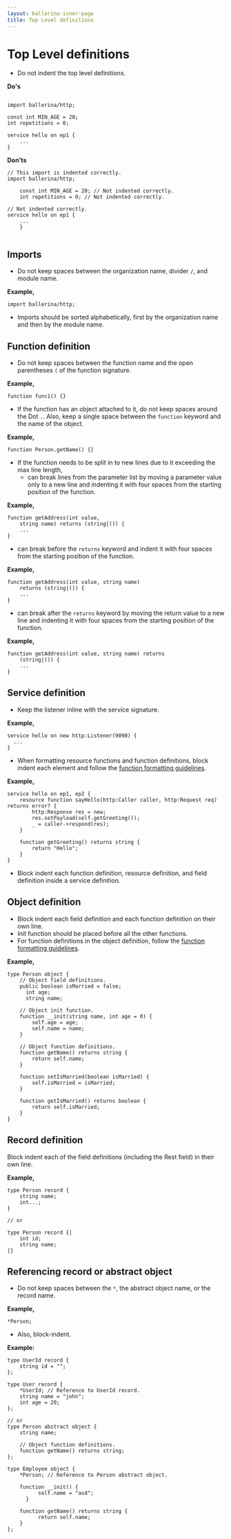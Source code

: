 ```yaml
---
layout: ballerina-inner-page
title: Top Level definitions
---
```


# Top Level definitions

* Do not indent the top level definitions. 
  
**Do's**

```ballerina

import ballerina/http;

const int MIN_AGE = 20;
int repetitions = 0;
    
service hello on ep1 {
    ...
}

```

**Don'ts**
  
```ballerina
// This import is indented correctly.
import ballerina/http; 
    
    const int MIN_AGE = 20; // Not indented correctly.
    int repetitions = 0; // Not indented correctly.
        
// Not indented correctly.
service hello on ep1 {
    ...
    }
        
```

## Imports

* Do not keep spaces between the organization name, divider `/`, and module name.

**Example,**

```ballerina
import ballerina/http;
```

* Imports should be sorted alphabetically, first by the organization name and then by the module name.

## Function definition
* Do not keep spaces between the function name and the open parentheses `(` of the function signature.

**Example,**

```ballerina
function func1() {}
```
 
* If the function has an object attached to it, do not keep spaces around the Dot `.`. Also, keep a single space between the `function` keyword and the name of the object.

**Example,**

```ballerina
function Person.getName() {}
```

* If the function needs to be split in to new lines due to it exceeding the max line length,
  - can break lines from the parameter list by moving a parameter value only to a 
    new line and indenting it with four spaces from the starting position of the function.
    
**Example,**

```ballerina
function getAddress(int value,
    string name) returns (string|()) {
    ...
}
```

- can break before the `returns` keyword and indent it with four spaces from the starting position of the function.
    
**Example,**

```ballerina
function getAddress(int value, string name)
    returns (string|()) {
    ...
}    
```

- can break after the `returns` keyword by moving the return value to a new line
    and indenting it with four spaces from the starting position of the function.
    
**Example,**

```ballerina
function getAddress(int value, string name) returns
    (string|()) {
    ...
}          
```

## Service definition

* Keep the listener inline with the service signature.
  
**Example,**

```ballerina
service hello on new http:Listener(9090) {
  ...
}
```

* When formatting resource functions and function definitions, block indent each element and
  follow the [function formatting guidelines](/v1-2/learn/style-guide/definitions#function-definition).
  
**Example,**

```ballerina
service hello on ep1, ep2 {
    resource function sayHello(http:Caller caller, http:Request req) returns error? {
        http:Response res = new;
        res.setPayload(self.getGreeting());
        _ = caller->respond(res);
    }
        
    function getGreeting() returns string {
        return "Hello";
    }
}
```

* Block indent each function definition, resource definition, and field definition inside a service definition.
 
## Object definition

* Block indent each field definition and each function definition on their own line.
* Init function should be placed before all the other functions. 
* For function definitions in the object definition, follow the [function formatting guidelines](/v1-2/learn/style-guide/definitions#function-definition).

**Example,**

```ballerina
type Person object {
    // Object field definitions.
    public boolean isMarried = false;
      int age;
      string name;
  
    // Object init function.
    function __init(string name, int age = 0) {
        self.age = age;
        self.name = name;
    }
  
    // Object function definitions.
    function getName() returns string {
        return self.name;
    }
  
    function setIsMarried(boolean isMarried) {
        self.isMarried = isMarried;
    }
      
    function getIsMarried() returns boolean {
        return self.isMarried;
    }
}
```

## Record definition
Block indent each of the field definitions (including the Rest field) in their own line.

**Example,**

```ballerina
type Person record {
    string name;
    int...;
}

// or

type Person record {|
    int id;
    string name;
|}
```

## Referencing record or abstract object 
* Do not keep spaces between the `*`, the abstract object name, or the record name.
  
**Example,**
  
```ballerina
*Person;
```
* Also, block-indent.

**Example:**

```ballerina
type UserId record {
    string id = "";
};
  
type User record {
    *UserId; // Reference to UserId record.
    string name = "john";
    int age = 20;
};

// or
type Person abstract object {
    string name;
  
    // Object function definitions.
    function getName() returns string;
};

type Employee object {
    *Person; // Reference to Person abstract object.

    function __init() {
          self.name = "asd";
      }

    function getName() returns string {
          return self.name;
    }
};
```